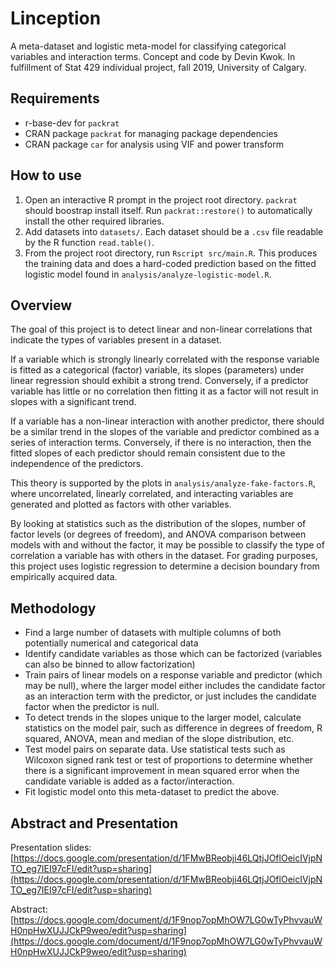Linception
==========

A meta-dataset and logistic meta-model for classifying categorical variables
and interaction terms.
Concept and code by Devin Kwok.
In fulfillment of Stat 429 individual project, fall 2019, University of Calgary.

Requirements
------------
* r-base-dev for `packrat`
* CRAN package `packrat` for managing package dependencies
* CRAN package `car` for analysis using VIF and power transform

How to use
----------
1. Open an interactive R prompt in the project root directory. `packrat` should
boostrap install itself. Run `packrat::restore()` to automatically install
the other required libraries.
2. Add datasets into `datasets/`. Each dataset should be a `.csv` file readable
by the R function `read.table()`.
3. From the project root directory, run `Rscript src/main.R`. This produces the
training data and does a hard-coded prediction based on the fitted logistic model
found in `analysis/analyze-logistic-model.R`.

Overview
--------
The goal of this project is to detect linear and non-linear correlations that
indicate the types of variables present in a dataset.

If a variable which is strongly linearly correlated with the response variable
is fitted as a categorical (factor) variable, its slopes (parameters) under linear
regression should exhibit a strong trend. Conversely, if a predictor variable 
has little or no correlation then fitting it as a factor will not result in
slopes with a significant trend.

If a variable has a non-linear interaction with another predictor, there should
be a similar trend in the slopes of the variable and predictor combined as
a series of interaction terms. Conversely, if there is no interaction,
then the fitted slopes of each predictor should remain consistent due to the 
independence of the predictors.

This theory is supported by the plots in `analysis/analyze-fake-factors.R`,
where uncorrelated, linearly correlated, and interacting variables are generated
and plotted as factors with other variables.

By looking at statistics such as the distribution of the slopes, number of 
factor levels (or degrees of freedom), and ANOVA comparison between models
with and without the factor, it may be possible to classify the type of
correlation a variable has with others in the dataset. For grading purposes,
this project uses logistic regression to determine a decision boundary from
empirically acquired data.

Methodology
-----------
* Find a large number of datasets with multiple columns of both potentially
numerical and categorical data
* Identify candidate variables as those which can be factorized
(variables can also be binned to allow factorization)
* Train pairs of linear models on a response variable and predictor (which may be null),
where the larger model either includes the candidate factor as an interaction term with
the predictor, or just includes the candidate factor when the predictor is null.
* To detect trends in the slopes unique to the larger model, calculate statistics
on the model pair, such as difference in degrees of freedom, R squared, ANOVA,
mean and median of the slope distribution, etc.
* Test model pairs on separate data. Use statistical tests such as Wilcoxon signed rank
test or test of proportions to determine whether there is a significant improvement in
mean squared error when the candidate variable is added as a factor/interaction.
* Fit logistic model onto this meta-dataset to predict the above.


Abstract and Presentation
-------------------------

Presentation slides: [https://docs.google.com/presentation/d/1FMwBReobji46LQtjJOflOeicIVjpNTO_eg7IEI97cFI/edit?usp=sharing](https://docs.google.com/presentation/d/1FMwBReobji46LQtjJOflOeicIVjpNTO_eg7IEI97cFI/edit?usp=sharing)

Abstract: [https://docs.google.com/document/d/1F9nop7opMhOW7LG0wTyPhvvauWH0npHwXUJJCkP9weo/edit?usp=sharing](https://docs.google.com/document/d/1F9nop7opMhOW7LG0wTyPhvvauWH0npHwXUJJCkP9weo/edit?usp=sharing)